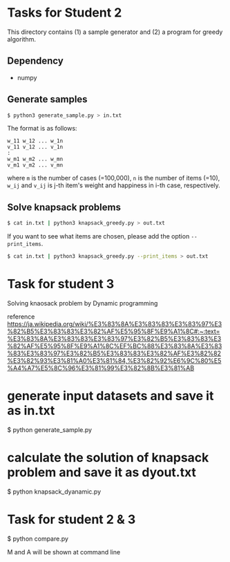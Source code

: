 # Tasks for Student 2

This directory contains (1) a sample generator and (2) a program for greedy algorithm.

## Dependency
- numpy

## Generate samples

```sh
$ python3 generate_sample.py > in.txt
```

The format is as follows:
```
w_11 w_12 ... w_1n
v_11 v_12 ... v_1n
:
w_m1 w_m2 ... w_mn
v_m1 v_m2 ... v_mn
```
where `m` is the number of cases (=100,000), `n` is the number of items (=10), `w_ij` and `v_ij` is j-th item's weight and happiness in i-th case, respectively.

## Solve knapsack problems

```sh
$ cat in.txt | python3 knapsack_greedy.py > out.txt
```

If you want to see what items are chosen, please add the option `--print_items`.

```sh
$ cat in.txt | python3 knapsack_greedy.py --print_items > out.txt
```

# Task for student 3

Solving knaosack problem by Dynamic programming

reference 
https://ja.wikipedia.org/wiki/%E3%83%8A%E3%83%83%E3%83%97%E3%82%B5%E3%83%83%E3%82%AF%E5%95%8F%E9%A1%8C#:~:text=%E3%83%8A%E3%83%83%E3%83%97%E3%82%B5%E3%83%83%E3%82%AF%E5%95%8F%E9%A1%8C%EF%BC%88%E3%83%8A%E3%83%83%E3%83%97%E3%82%B5%E3%83%83%E3%82%AF%E3%82%82%E3%82%93%E3%81%A0%E3%81%84,%E3%82%92%E6%9C%80%E5%A4%A7%E5%8C%96%E3%81%99%E3%82%8B%E3%81%AB

# generate input datasets and save it as in.txt

$ python generate_sample.py

# calculate the solution of knapsack problem and save it as dyout.txt

$ python knapsack_dyanamic.py

# Task for student 2 & 3

$ python compare.py

M and A will be shown at command line




